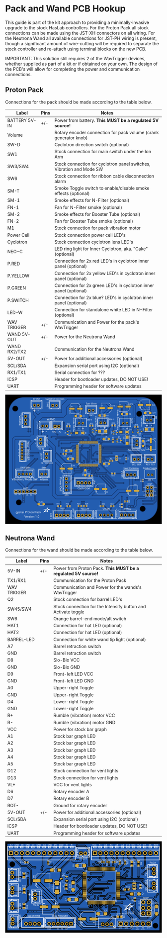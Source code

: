 # Pack and Wand PCB Hookup

This guide is part of the kit approach to providing a minimally-invasive upgrade to the stock HasLab controllers. For the Proton Pack all stock connections can be made using the JST-XH connectors on all wiring. For the Neutrona Wand all available connections for JST-PH wiring is present, though a significant amount of wire-cutting will be required to separate the stock controller and re-attach using terminal blocks on the new PCB.

IMPORTANT: This solution still requires 2 of the WavTrigger devices, whether supplied as part of a kit or if obtained on your own. The design of the PCB's will allow for completing the power and communication connections.

## Proton Pack

Connections for the pack should be made according to the table below.

| Label | Pins | Notes |
|-------|------|-------|
| BATTERY 5V-IN | +/\- | Power from battery. **This MUST be a regulated 5V source!** |
| Volume | | Rotary encoder connection for pack volume (crank generator knob) |
| SW-D | | Cyclotron direction switch (optional) |
| SW1 | | Stock connection for main switch under the Ion Arm |
| SW3/SW4 | | Stock connection for cyclotron panel switches, Vibration and Mode SW |
| SW6 | | Stock connection for ribbon cable disconnection alarm |
| SM-T | | Smoke Toggle switch to enable/disable smoke effects (optional) |
| SM-1 | | Smoke effects for N-Filter (optional) |
| FN-1 | | Fan for N-Filter smoke (optional) |
| SM-2 | | Smoke effects for Booster Tube (optional) |
| FN-2 | | Fan for Booster Tube smoke (optional) |
| M1 | | Stock connection for pack vibration motor |
| Power Cell | | Stock connection power cell LED's |
| Cyclotron | | Stock connection cyclotron lens LED's |
| NEO-C | | LED ring light for Inner Cyclotron, aka. "Cake" (optional) |
| P.RED | | Connection for 2x red LED's in cyclotron inner panel (optional) |
| P.YELLOW | | Connection for 2x yellow LED's in cyclotron inner panel (optional) |
| P.GREEN | | Connection for 2x green LED's in cyclotron inner panel (optional) |
| P.SWITCH | | Connection for 2x blue? LED's in cyclotron inner panel (optional) |
| LED-W | | Connection for standalone white LED in N-Filter (optional) |
| WAV TRIGGER | +/\- | Communication and Power for the pack's WavTrigger |
| WAND 5V-OUT | +/\- | Power for the Neutrona Wand |
| WAND RX2/TX2 | | Communication for the Neutrona Wand |
| 5V-OUT | +/\- | Power for additional accessories (optional) |
| SCL/SDA | | Expansion serial port using I2C (optional) |
| RX1/TX1 | | Serial connection for ??? |
| ICSP | | Header for bootloader updates, DO NOT USE! |
| UART | | Programming header for software updates |

![](images/PackPCB-Labels.png)


## Neutrona Wand

Connections for the wand should be made according to the table below.

| Label | Pins | Notes |
|-------|------|-------|
| 5V-IN | +/\- | Power from Proton Pack. **This MUST be a regulated 5V source!** |
| TX1/RX1 | | Communication for the Proton Pack |
| WAV TRIGGER | | Communication and Power for the wands's WavTrigger |
| Q2 | | Stock connection for barrel LED's |
| SW45/SW4 | | Stock connection for the Intensify button and Activate toggle |
| SW6 | | Orange barrel-end mode/alt switch |
| HAT1 | | Connection for hat LED (optional) |
| HAT2 | | Connection for hat LED (optional) |
| BARREL-LED | | Connection for white wand tip light (optional) |
| A7 | | Barrel retraction switch |
| GND | | Barrel retraction switch |
| D8 | | Slo-Blo VCC |
| GND | | Slo-Blo GND |
| D9 | | Front-left LED VCC |
| GND | | Front-left LED GND |
| A0 | | Upper-right Toggle |
| GND | | Upper-right Toggle |
| D4 | | Lower-right Toggle |
| GND | | Lower-right Toggle |
| R+ | | Rumble (vibration) motor VCC |
| R- | | Rumble (vibration) motor GND |
| VCC | | Power for stock bar graph |
| A1 | | Stock bar graph LED |
| A2 | | Stock bar graph LED |
| A3 | | Stock bar graph LED |
| A4 | | Stock bar graph LED |
| A5 | | Stock bar graph LED |
| D12 | | Stock connection for vent lights |
| D13 | | Stock connection for vent lights |
| VL+ | | VCC for vent lights |
| D6 | | Rotary encoder A |
| D7 | | Rotary encoder B |
| ROT- | | Ground for rotary encoder |
| 5V-OUT | +/\- | Power for additional accessories (optional) |
| SCL/SDA | | Expansion serial port using I2C (optional) |
| ICSP | | Header for bootloader updates, DO NOT USE! |
| UART | | Programming header for software updates |

![](images/WandPCB-Labels.png)
